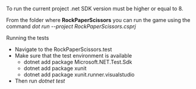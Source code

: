 To run the current project .net SDK version must be higher or equal to 8.

From the folder where **RockPaperScissors** you can run the game using the command 
_dot run --project RockPaperScissors.csprj_

Running the tests
- Navigate to the RockPaperScissors.test
- Make sure that the test environment is available
  - dotnet add package Microsoft.NET.Test.Sdk
  - dotnet add package xunit
  - dotnet add package xunit.runner.visualstudio
- Then run _dotnet test_